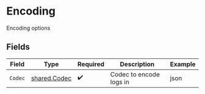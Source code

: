 # Encoding

Encoding options


## Fields

| Field                                               | Type                                                | Required                                            | Description                                         | Example                                             |
| --------------------------------------------------- | --------------------------------------------------- | --------------------------------------------------- | --------------------------------------------------- | --------------------------------------------------- |
| `Codec`                                             | [shared.Codec](../../../pkg/models/shared/codec.md) | :heavy_check_mark:                                  | Codec to encode logs in                             | json                                                |